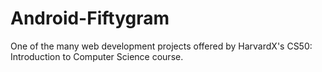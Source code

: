 # Android-Fiftygram
One of the many web development projects offered by HarvardX's CS50: Introduction to Computer Science course.
